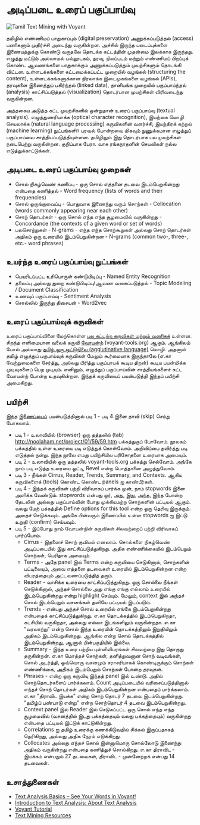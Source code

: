 # அடிப்படை உரைப் பகுப்பாய்வு

![Tamil Text Mining with Voyant](https://github.com/noolahamfoundation/noolaham-labs/blob/master/resources/images/Tamil%20Text%20Mining%20with%20Voyant.png)

தமிழில் எண்ணிமப் பாதுகாப்பும் (digital preservation) அணுக்கப்படுத்தல் (access) பணிகளும் முதிர்ச்சி அடைந்து வருகின்றன.  அச்சில் இருந்த படைப்புக்களை இணையத்துக்கு கொண்டு வருதலே தொடக்க கட்டத்தின் முதன்மை இலக்காக இருந்தது.  எழுத்து மட்டும் அல்லாமல் பல்லூடகம், தரவு, நிலப்படம் மற்றும் எண்ணிமப் பிறப்புக் கொண்ட ஆவணங்களை பாதுகாக்கும் அணுக்கப்படுத்தும் முயற்சிகளும் தொடங்கி விட்டன.  உள்ளடக்கங்களை கட்டமைக்கப்பட்ட முறையில் வழங்கல் (structuring the content), உள்ளடக்கங்களுக்கான நிரலாக்க இடைமுகங்களை வழங்கல் (APIs), தரவுகளை இணைத்துப் பகிர்ந்தல் (linked data), தானியங்க முறையில் பகுப்பாய்ந்தல் (analysis)  காட்சிப்படுத்தல் (visualization) தொடர்பான முயற்சிகள் விரிவடைந்து வருகின்றன.

அத்தகைய அடுத்த கட்ட முயற்சிகளில் ஒன்றுதான் உரைப் பகுப்பாய்வு (textual analysis).  எழுத்துணரியாக்க (optical character recognition), இயற்கை மொழி செயலாக்க (natural language processing) கருவிகளின் வளர்ச்சி, இயந்திரக் கற்றல் (machine learning) நுட்பங்களிn பரவல் போன்றவை மிகவும் நுணுக்கமான எழுத்துப் பகுப்பாய்வை சாத்தியப்படுத்தியுள்ளன.  தமிழிலும் இது தொடர்பாக பல முயற்சிகள் நடைபெற்று வருகின்றன.  குறிப்பாக பேரா. வாசு ரங்கநாதனின் செயலிகள் நல்ல எடுத்துக்காட்டுக்கள்.

## அடிபடை உரைப் பகுப்பாய்வு முறைகள்
* சொல் நிகழ்வெண் கணிப்பு - ஒரு சொல் எத்தனை தடவை இடம்பெறுகின்றது என்பதை கணித்தல் - Word frequency (lists of words and their frequencies)
* சொல் ஒருங்குவைப்பு - பொதுவாக இணைந்து வரும் சொற்கள் - Collocation (words commonly appearing near each other)
* சொற் தொடர்கள் - ஒரு சொல் எந்த எந்த சூழமைவில் வருகின்றது - Concordance (the contexts of a given word or set of words)
* பலசொற்றுகள் - N-grams  - எந்த எந்த சொற்கூறுகள் அல்லது சொற் தொடர்கள் அதிகம் ஒரு உரையில் இடம்பெறுகின்றன - N-grams (common two-, three-, etc.- word phrases)

## உயர்ந்த உரைப் பகுப்பாய்வு நுட்பங்கள்
* பெயரிடப்பட்ட உரிபொருள் கண்டுபிடிப்பு - Named Entity Recognition
* தலைப்பு அல்லது துறை கண்டுபிடிப்பு/ஆவண வகைப்படுத்தல் - Topic Modeling / Document Classification
* உணவுப் பகுப்பாய்வு - Sentiment Analysis
* சொல்லில் இருந்து திசையன் - Word2vec

## உரைப் பகுப்பாய்வுக் கருவிகள்
உரைப் பகுப்பாய்வினை மேற்கொள்ள [பல கட்டற்ற கருவிகள் மற்றும் வணிகக்](http://ieeexplore.ieee.org/stamp/stamp.jsp?arnumber=7784950) உள்ளன.  சிறந்த எளிமையான வலைக் கருவி [வோயன்ற்](https://voyant-tools.org) (voyant-tools.org) ஆகும்.  ஆங்கிலம் போல் அல்லாது [தமிழ் ஒரு ஒட்டுநிலை (agglutinative language)](http://valavu.blogspot.ca/2006/02/blog-post_27.html) மொழி.  அதனால் தமிழ் எழுத்துப் பகுபாய்வுக் கருவிகள் மேலும் கூர்மையாக இருந்தாலே (எ.கா வேற்றுமைகளை சேர்த்து, அல்லது பிரித்து பகுப்பாயக் கூடிய திறன்) கூடிய பயன்மிக்க முடிவுகளைப் பெற முடியும்.  எனினும், எழுத்துப் பகுப்பாய்வின் சாத்தியங்களைச் சுட்ட வோயன்ற் போன்ற உதவுகின்றன.  இந்தக் கருவியைப் பயன்படுத்தி இந்தப் பயிற்சி அமைகிறது.

## பயிற்சி
இந்த [இணைப்பைப்](https://voyant-tools.org/?corpus=e1f8316cdf66ac99c8ea0977fbe2caae&stopList=keywords-dc6ebc2933f7c38ecf6c933f7371484c&panels=cirrus,reader,trends,summary,contexts) பயன்படுத்தினால் படி 1 - படி 4 இனை தாவி (skip) செய்து போகலாம்.

* படி 1 - உலாவியில் (browser) ஒரு தத்தலில் (tab)  http://noolaham.net/project/01/59/59.htm பக்கத்துகுப் போவோம்.  நூலகம் பக்கத்தில் உள்ள உரையை படி எடுத்துக் கொள்வோம்.  அறிவிப்பை தவிர்த்து படி எடுத்தல் நன்று.  இந்த நூலே எமது பயிற்சியில பரிசோதனை உரையாக அமையும்.  
* படி 2 - உலாவியில் ஒரு தத்தலில் voyant-tools.org பக்கத்து செல்வோம்.  அங்கே நாம் படி எடுத்த உரையை ஒட்டி, Revel என்ற பொத்தானை அழுத்துவோம்.  
* படி 3 - நீங்கள் Cirrus, Reader, Trends, Summary, and Contexts. ஆகிய கருவிகளைக் (tools) கொண்ட கொண்ட panels ஐ காண்பீர்கள். 
* படி 4 -  இந்தக் கருவிகள் பற்றி விரிவாகப் பார்க்க முன், நாம் stopwords இனை அளிக்க வேண்டும்.  stopwords என்பது ஒர், அது, இது, அந்த, இந்த போன்ற தேடலின் அல்லது பகுப்பாய்வின் போது முக்கியமற்ற சொற்களின் பட்டியல் ஆகும்.  வலது மேற் பக்கத்தில் Define options for this tool என்ற ஒரு தெரிவு இருக்கும்.  அதைச் செடுக்கவும்.  அங்கே பின்வரும் இணைப்பில் உள்ள stopwords ஐ இட்டு உறுதி (confirm) செய்யவும்.
* படி 5 - இப்போது நாம் வோயன்றின் கருவிகள் சிலவற்றைப் பற்றி விரிவாகப் பார்ப்போம்.
    * Cirrus - இதனைச் சொற் குவியல் எனலாம்.  சொல்களை நிகழ்வெண் அடிப்படையில் இது காட்சிப்படுத்துகிறது.  அதிக எண்ணிக்கையில் இடம்பெறும் சொற்கள், பெரிதாக அமையும்.
    * Terms - அதே panel இல் Terms என்ற கருவியை செடுகினால், சொற்களின் பட்டிலையும், அவை எத்தனை தடவைகள் உரையில் இடம்பெறுகின்றன என்ற விபரத்தையும் அட்டவணப்படுத்தித் தரும்.
    * Reader - வாசிக்க உரையை காட்சிப்படுத்துகிறது.  ஒரு சொல்லை நீங்கள் செடுக்கினால், அந்தச் சொல்லை அது எங்கு எங்கு எல்லாம் உரையில் இடம்பெறுகின்றது என்று highlight செய்யும்.  மேலும், context இல் அந்தச் சொல் இடம்பெறும் வசனங்கள் தனியே பட்டியல் இடப்படும். 
   * Trends - என்பது அந்தச் சொல் உரையில் எங்கே இடம்பெறுகின்றது என்பதைக் காட்சிப்படுத்துகிறது.  எ.கா தொடக்கத்தில் இடம்பெறுகிறதா, கடசியில் வருகிறதா, அல்லது எல்லா இடங்களிலும் வருகின்றதா.  எ.கா "வரலாற்று" என்ற சொல் இந்த உரையின் தொடக்கத்திலும் இறுதியிலும் அதிகம் இடம்பெறுகின்றது.  ஆங்கில என்ற சொல் தொடக்கத்தில் இடம்பெறுகின்றது, ஆனால் பின்பகுதியில் இல்லை.  
   * Summary - இந்த உரை பற்றிய புள்ளிவிபரங்கள் சிலவற்றை இது தொகுது தருகின்றன்.  எ.கா மொத்தச் சொற்கள், தனித்துவனான சொற் வடிவங்கள், சொல் அடர்த்தி, ஒவ்வொரு வசனமும் சராசரியாகக் கொண்டிருக்கும் சொற்கள் எண்ணிக்கை, அதிகம் இடம்பெறும் சொற்கள் போன்ற தரவுகள்.
    * Phrases - என்ற ஒரு கருவியு இந்தத் panel இல் உண்டு.  அதில் சொற்தொடர்களைப் பார்க்கலாம்.  Count அடிப்படையில் வரிசைப்படுத்தினால் எந்தச் சொற் தொடர்கள் அதிகம் இடம்பெறுகின்றன என்பதைப் பார்க்கலாம்.  எ.கா "திராவிட இயக்க" என்ற சொற் தொடர் 7 தடவை இடம்பெறுகின்றது.  "தமிழ்ப் பண்பாடு என்று" என்ற சொற்தொடர் 4 தடவை இடம்பெறுகின்றது.
    * Context panel இல் Reader இல் செடுகப்பட்ட ஒரு சொல் எந்த எந்த சூழமைவில் (வசனத்தில் இடது பக்கத்தையும் வலது பக்கத்தையும்) வருகின்றது என்பதை பட்டியல் இட்டுக் காட்டுகின்றது.
    * Correlations ஐ தமிழ் உரைக்கு கணக்கிடுவதில் சிக்கல் இருப்பதாகத் தெரிகிறது, அல்லது அதிக நேரம் எடுக்கிறது.
    * Collocates அல்லது எந்தச் சொல் இன்னுமொரு சொல்லோடு இணைந்து அதிகம் வருகின்றது என்பதை கணித்துச் சொல்கிறது.  எ.கா திராவிட - இயக்கம் என்பதும் 27 தடவைகள், திராவிட - முன்னேற்றக் என்பது 14 தடவைகள்.
    
## உசாத்துணைகள்
* [Text Analysis Basics – See Your Words in Voyant!](https://publish.illinois.edu/commonsknowledge/2017/02/21/text-analysis-basics-see-your-words-in-voyant/)
* [Introduction to Text Analysis: About Text Analysis](https://guides.library.duke.edu/c.php?g=289707&p=1930854)
* [Voyant Tutorial](http://history2016.doingdh.org/voyant-tutorial/)
* [Text Mining Resources](http://text-analytics101.rxnlp.com/p/compiled-tutorials.html)

